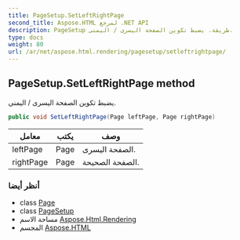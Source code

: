 ```yaml
---
title: PageSetup.SetLeftRightPage
second_title: Aspose.HTML لمرجع .NET API
description: PageSetup طريقة. يضبط تكوين الصفحة اليسرى / اليمنى.
type: docs
weight: 80
url: /ar/net/aspose.html.rendering/pagesetup/setleftrightpage/
---
```

## PageSetup.SetLeftRightPage method

يضبط تكوين الصفحة اليسرى / اليمنى.

```csharp
public void SetLeftRightPage(Page leftPage, Page rightPage)
```

| معامل | يكتب | وصف |
| --- | --- | --- |
| leftPage | Page | الصفحة اليسرى. |
| rightPage | Page | الصفحة الصحيحة. |

### أنظر أيضا

* class [Page](../../../aspose.html.drawing/page/)
* class [PageSetup](../)
* مساحة الاسم [Aspose.Html.Rendering](../../pagesetup/)
* المجسم [Aspose.HTML](../../../)


